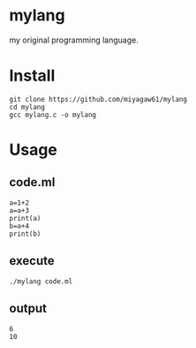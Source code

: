 # mylang

my original programming language.

# Install

```
git clone https://github.com/miyagaw61/mylang
cd mylang
gcc mylang.c -o mylang
```

# Usage

## code.ml

```
a=1+2
a=a+3
print(a)
b=a+4
print(b)
```

## execute

```
./mylang code.ml
```

## output

```
6
10
```
